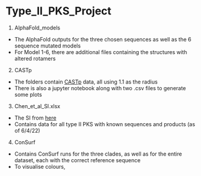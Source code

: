 # Type_II_PKS_Project
 
1. AlphaFold_models
  + The AlphaFold outputs for the three chosen sequences as well as the 6 sequence mutated models
  + For Model 1-6, there are additional files containing the structures with altered rotamers
2. CASTp
  + The folders contain [CASTp](http://sts.bioe.uic.edu/castp/calculation.html) data, all using 1.1 as the radius
  + There is also a jupyter notebook along with two .csv files to generate some plots
3. Chen_et_al_SI.xlsx
  + The SI from [here](https://onlinelibrary.wiley.com/doi/10.1002/anie.202202286)
  + Contains data for all type II PKS with known sequences and products (as of 6/4/22)
4. ConSurf
  + Contains ConSurf runs for the three clades, as well as for the entire dataset, each with the correct reference sequence
  + To visualise colours,